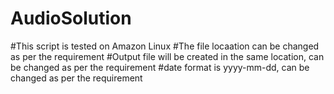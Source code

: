 # AudioSolution
#This script is tested on Amazon Linux
#The file locaation can be changed as per the requirement
#Output file will be created in the same location, can be changed as per the requirement
#date format is yyyy-mm-dd, can be changed as per the requirement
